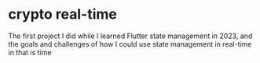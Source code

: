# crypto real-time 
The first project I did while I learned Flutter state management in 2023, and the goals and challenges of how I could use state management in real-time in that is time 

